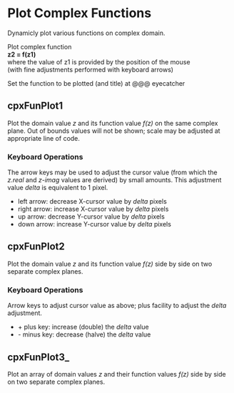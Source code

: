 # Plot Complex Functions
Dynamicly plot various functions on complex domain.

Plot complex function  
  **z2 = f(z1)**  
where the value of z1 is provided by the position of the mouse  
  (with fine adjustments performed with keyboard arrows)  
    
Set the function to be plotted (and title) at @@@ eyecatcher

## cpxFunPlot1
Plot the domain value *z* and its function value *f(z)* 
on the same complex plane. Out of bounds values will not be 
shown; scale may be adjusted at appropriate line of code.
### Keyboard Operations
The arrow keys may be used to adjust the cursor value (from which 
the *z.real* and *z-imag* values are derived) by small amounts.
This adjustment value *delta* is equivalent to 1 pixel.
- left arrow: decrease X-cursor value by *delta* pixels
- right arrow: increase X-cursor value by *delta* pixels
- up arrow: decrease Y-cursor value by *delta* pixels
- down arrow: increase Y-cursor value by *delta* pixels

## cpxFunPlot2
Plot the domain value *z* and its function value *f(z)* 
side by side on two separate complex planes.
### Keyboard Operations
Arrow keys to adjust cursor value as above; plus facility to
adjust the *delta* adjustment.
- \+ plus key: increase (double) the *delta* value 
- \- minus key: decrease (halve) the *delta* value

## cpxFunPlot3_
Plot an array of domain values *z* and their function values *f(z)* 
side by side on two separate complex planes.
